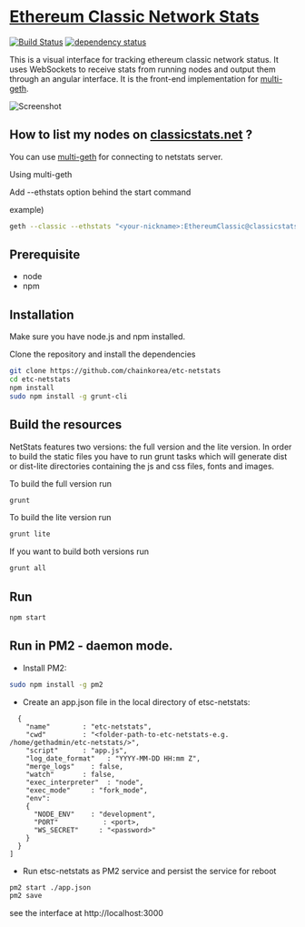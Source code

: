 [Ethereum Classic Network Stats](https://classicstats.net)
============
[![Build Status](https://travis-ci.org/chainkorea/etc-netstats.svg)](https://travis-ci.org/chainkorea/etc-netstats)
[![dependency status](https://david-dm.org/chainkorea/etc-netstats.svg)](https://david-dm.org/chainkorea/etc-netstats)

This is a visual interface for tracking ethereum classic network status. It uses WebSockets to receive stats from running nodes and output them through an angular interface. It is the front-end implementation for [multi-geth](https://github.com/ethereumsocial/multi-geth).

![Screenshot](https://raw.githubusercontent.com/cubedro/eth-netstats/master/src/images/screenshot.jpg?v=0.0.6 "Screenshot")

## How to list my nodes on [classicstats.net](https://classicstats.net) ?

You can use [multi-geth](https://github.com/ethereumsocial/multi-geth) for connecting to netstats server.

Using multi-geth

Add --ethstats option behind the start command

example)

```bash
geth --classic --ethstats "<your-nickname>:EthereumClassic@classicstats.net"
```

## Prerequisite

* node
* npm

## Installation

Make sure you have node.js and npm installed.

Clone the repository and install the dependencies

```bash
git clone https://github.com/chainkorea/etc-netstats
cd etc-netstats
npm install
sudo npm install -g grunt-cli
```

## Build the resources

NetStats features two versions: the full version and the lite version. In order to build the static files you have to run grunt tasks which will generate dist or dist-lite directories containing the js and css files, fonts and images.


To build the full version run
```bash
grunt
```

To build the lite version run
```bash
grunt lite
```

If you want to build both versions run
```bash
grunt all
```

## Run

```bash
npm start
```

## Run in PM2 - daemon mode.

* Install PM2:
```bash
sudo npm install -g pm2
```

* Create an app.json file in the local directory of etsc-netstats:
```json[
  {
    "name"        : "etc-netstats",
    "cwd"         : "<folder-path-to-etc-netstats-e.g. /home/gethadmin/etc-netstats/>",
    "script"      : "app.js",
    "log_date_format"   : "YYYY-MM-DD HH:mm Z",
    "merge_logs"    : false,
    "watch"       : false,
    "exec_interpreter"  : "node",
    "exec_mode"     : "fork_mode",
    "env":
    {
      "NODE_ENV"    : "development",
      "PORT"           : <port>,
      "WS_SECRET"     : "<password>"
    }
  }
]
```

* Run etsc-netstats as PM2 service and persist the service for reboot
```bash
pm2 start ./app.json
pm2 save
```

see the interface at http://localhost:3000
